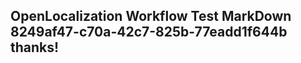<properties
ms.topic="hero-topic"
ms.test1="hero-topic"
ms.test2="test"/>

## OpenLocalization Workflow Test MarkDown 8249af47-c70a-42c7-825b-77eadd1f644b thanks!
